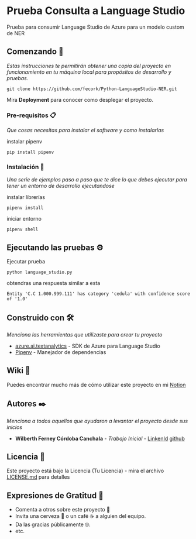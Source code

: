# Prueba Consulta a Language Studio

Prueba para consumir Language Studio de Azure para un modelo custom de NER
## Comenzando 🚀

_Estas instrucciones te permitirán obtener una copia del proyecto en funcionamiento en tu máquina local para propósitos de desarrollo y pruebas._
```
git clone https://github.com/fecork/Python-LanguageStudio-NER.git
```


Mira **Deployment** para conocer como desplegar el proyecto.


### Pre-requisitos 📋

_Que cosas necesitas para instalar el software y como instalarlas_

instalar pipenv

```
pip install pipenv
```



### Instalación 🔧

_Una serie de ejemplos paso a paso que te dice lo que debes ejecutar para tener un entorno de desarrollo ejecutandose_

instalar librerías 

```
pipenv install
```

iniciar entorno

```
pipenv shell
```

## Ejecutando las pruebas ⚙️

Ejecutar prueba

```
python language_studio.py 
```

obtendras una respuesta similar a esta
```
Entity 'C.C 1.000.999.111' has category 'cedula' with confidence score of '1.0'
```

## Construido con 🛠️

_Menciona las herramientas que utilizaste para crear tu proyecto_

* [azure.ai.textanalytics](https://pypi.org/project/azure-ai-textanalytics/) - SDK de Azure para Language Studio
* [Pipenv](https://pypi.org/project/pipenv/) - Manejador de dependencias


## Wiki 📖

Puedes encontrar mucho más de cómo utilizar este proyecto en mi [Notion](https://fecork.notion.site/Adaptador-en-Python-para-conectarnos-a-Language-Studio-ba7feb8d5e5d4593b68bb84b3a1132f2)


## Autores ✒️

_Menciona a todos aquellos que ayudaron a levantar el proyecto desde sus inicios_

* **Wilberth Ferney Córdoba Canchala** - *Trabajo Inicial* - [LinkenId](https://www.linkedin.com/in/wilberth-ferney-córdoba-canchala-9734b74b/)
[github](https://github.com/fecork)


## Licencia 📄

Este proyecto está bajo la Licencia (Tu Licencia) - mira el archivo [LICENSE.md](LICENSE.md) para detalles

## Expresiones de Gratitud 🎁

* Comenta a otros sobre este proyecto 📢
* Invita una cerveza 🍺 o un café ☕ a alguien del equipo. 
* Da las gracias públicamente 🤓.
* etc.